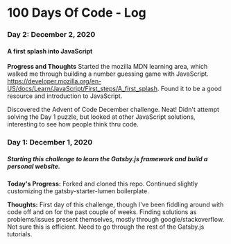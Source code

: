 # 100 Days Of Code - Log

### Day 2: December 2, 2020
#### A first splash into JavaScript 

**Progress and Thoughts** Started the mozilla MDN learning area, which walked me through building a number guessing game with JavaScript. https://developer.mozilla.org/en-US/docs/Learn/JavaScript/First_steps/A_first_splash. Found it to be a good resource and introduction to JavaScript.

Discovered the Advent of Code December challenge. Neat! Didn't attempt solving the Day 1 puzzle, but looked at other JavaScript solutions, interesting to see how people think thru code.
### Day 1: December 1, 2020
##### Starting this challenge to learn the Gatsby.js framework and build a personal website.

**Today's Progress:** Forked and cloned this repo. Continued slightly customizing the gatsby-starter-lumen boilerplate.

**Thoughts:** First day of this challenge, though I've been fiddling around with code off and on for the past couple of weeks. Finding solutions as problems/issues present themselves, mostly through google/stackoverflow. Not sure this is efficient. Need to go through the rest of the Gatsby.js tutorials.

<!--**Link to work:** [Calculator App](http://www.example.com)-->

<!--
### Day 0: February 30, 2016 (Example 2)
##### (delete me or comment me out)

**Today's Progress**: Fixed CSS, worked on canvas functionality for the app.

**Thoughts**: I really struggled with CSS, but, overall, I feel like I am slowly getting better at it. Canvas is still new for me, but I managed to figure out some basic functionality.

**Link(s) to work**: [Calculator App](http://www.example.com)


### Day 1: June 27, Monday

**Today's Progress**: I've gone through many exercises on FreeCodeCamp.

**Thoughts** I've recently started coding, and it's a great feeling when I finally solve an algorithm challenge after a lot of attempts and hours spent.

**Link(s) to work**
1. [Find the Longest Word in a String](https://www.freecodecamp.com/challenges/find-the-longest-word-in-a-string)
2. [Title Case a Sentence](https://www.freecodecamp.com/challenges/title-case-a-sentence)
-->